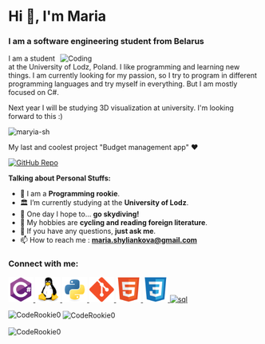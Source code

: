 <h1 align="left">Hi 👋, I'm Maria</h1>
<h3 align="left">I am a software engineering student from Belarus</h3>
<img align="right" alt="Coding" width="400" src="https://user-images.githubusercontent.com/73159092/106097036-9e8f2980-615c-11eb-9860-5aa437be7fc9.gif">

I am a student at the University of Lodz, Poland. I like programming and learning new things. I am currently looking for my passion, so I try to program in different programming languages ​​and try myself in everything. But I am mostly focused on C#.
<p align="left">Next year I will be studying 3D visualization at university. I'm looking forward to this :)

<p align="left"> <img src="https://komarev.com/ghpvc/?username=maryia-sh&label=Profile%20views&color=0e75b6&style=flat" alt="maryia-sh" /> </p>

<p>My last and coolest project "Budget management app" ❤️</p>

[![GitHub Repo](https://img.shields.io/badge/GitHub-CodeRookie0%2Fbudget__management__app-blue)](https://github.com/CodeRookie0/budget_management_app.git)


**Talking about Personal Stuffs:**

- 🔭 I am a **Programming rookie**.
- 🏛 I’m currently studying at the **University of Lodz**.
- 🤔 One day I hope to...
          **go skydiving!**  
- 🤔 My hobbies are **cycling and reading foreign literature**.
- 💬 If you have any questions, **just ask me**.
- 📫 How to reach me : **maria.shyliankova@gmail.com**

<h3 align="left">Connect with me:</h3>
<p align="left">

  <a href="https://www.w3schools.com/cs/" target="_blank" rel="noreferrer">
    <img src="https://raw.githubusercontent.com/devicons/devicon/master/icons/csharp/csharp-original.svg" alt="csharp" width="50" height="50"/>
  </a>
  <a href="https://www.linux.org/" target="_blank" rel="noreferrer">
    <img src="https://raw.githubusercontent.com/devicons/devicon/master/icons/linux/linux-original.svg" alt="linux" width="50" height="50"/>
  </a>
  <a href="https://www.python.org" target="_blank" rel="noreferrer">
    <img src="https://raw.githubusercontent.com/devicons/devicon/master/icons/python/python-original.svg" alt="python" width="50" height="50"/>
  </a>
  <a href="https://git-scm.com/" target="_blank" rel="noreferrer">
    <img src="https://raw.githubusercontent.com/devicons/devicon/master/icons/git/git-original.svg" alt="git" width="50" height="50"/>
  </a>
  <a href="https://www.w3.org/html/" target="_blank" rel="noreferrer">
    <img src="https://raw.githubusercontent.com/devicons/devicon/master/icons/html5/html5-original.svg" alt="html" width="50" height="50"/>
  </a>
  <a href="https://www.w3.org/Style/CSS/" target="_blank" rel="noreferrer">
    <img src="https://raw.githubusercontent.com/devicons/devicon/master/icons/css3/css3-original.svg" alt="css" width="50" height="50"/>
  </a>
  <a href="https://www.w3schools.com/sql/" target="_blank" rel="noreferrer">
    <img src="https://raw.githubusercontent.com/devicons/devicon/master/icons/fontawesome/database-plain.svg" alt="sql" width="50" height="50"/>
  </a>
</p>

<p><img align="left" src="https://github-readme-stats.vercel.app/api/top-langs?username=CodeRookie0&show_icons=true&locale=en&layout=compact" alt="CodeRookie0" /></p>

<p>&nbsp;<img align="center" src="https://github-readme-stats.vercel.app/api?username=CodeRookie0&show_icons=true&locale=en" alt="CodeRookie0" /></p>

<p><img align="center" src="https://github-readme-streak-stats.herokuapp.com/?user=CodeRookie0&" alt="CodeRookie0" /></p>

